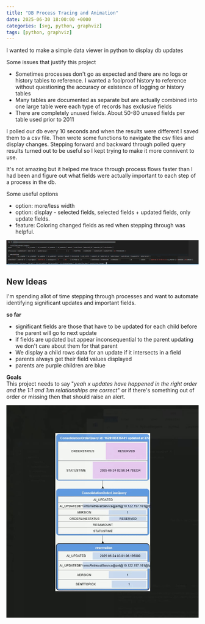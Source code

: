 ```yaml
---
title: "DB Process Tracing and Animation"
date: 2025-06-30 18:00:00 +0000
categories: [svg, python, graphviz]
tags: [python, graphviz]
---
```



I wanted to make a simple data viewer in python to display db updates

Some issues that justify this project 
- Sometimes processes don't go as expected and there are no logs or history tables to reference. I wanted a foolproof history to reference without questioning the accuracy or existence of logging or history tables
- Many tables are documented as separate but are actually combined into one large table were each type of records has exclusive fields
- There are completely unused fields. About 50-80 unused fields per table used prior to 2011

I polled our db every 10 seconds and when the results were different I saved them to a csv file.
Then wrote some functions to navigate the csv files and display changes. Stepping forward and backward through polled query results turned out to be useful so I kept trying to make it more connivent to use.

It's not amazing but it helped me trace through process flows faster than I had been and figure out what fields were actually important to each step of a process in the db. 

Some useful options
- option: more/less width
- option: display - selected fields, selected fields + updated fields, only update fields.
- feature: Coloring changed fields as red when stepping through was helpful. 


![csv_viewer](/assets/img/posts/phases/vcsv.PNG)

## New Ideas
I'm spending allot of time stepping through processes and want to automate identifying significant updates and important fields.

**so far**  
- significant fields are those that have to be updated for each child before the parent will go to next update
- if fields are updated but appear inconsequential to the parent updating we don't care about them for that parent
- We display a child rows data for an update if it intersects in a field
- parents always get their field values displayed
- parents are purple children are blue

**Goals**  
This project needs to say "*yeah x updates have happened in the right order and the 1:1 and 1:m relationships are correct*" or if there's something out of order or missing then that should raise an alert.

![flow_animation](/assets/img/posts/phases/phases.gif)


